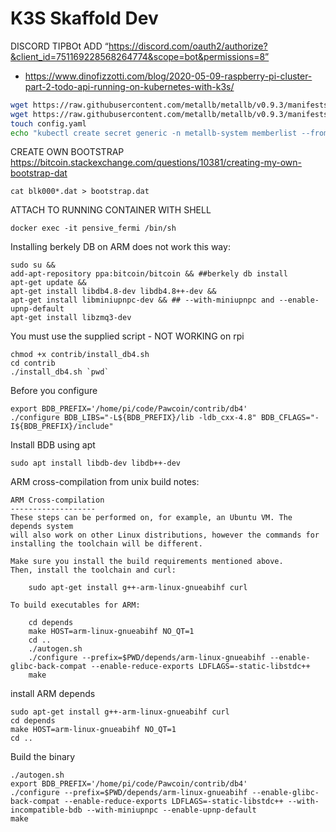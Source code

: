 # K3S Skaffold Dev

DISCORD TIPBOt ADD
“https://discord.com/oauth2/authorize?&client_id=751169228568264774&scope=bot&permissions=8”

* https://www.dinofizzotti.com/blog/2020-05-09-raspberry-pi-cluster-part-2-todo-api-running-on-kubernetes-with-k3s/
```bash
wget https://raw.githubusercontent.com/metallb/metallb/v0.9.3/manifests/namespace.yaml
wget https://raw.githubusercontent.com/metallb/metallb/v0.9.3/manifests/metallb.yaml
touch config.yaml
echo "kubectl create secret generic -n metallb-system memberlist --from-literal=secretkey="$(openssl rand -base64 128)" >> config.yaml
```

CREATE OWN BOOTSTRAP
https://bitcoin.stackexchange.com/questions/10381/creating-my-own-bootstrap-dat

```shell
cat blk000*.dat > bootstrap.dat
```

ATTACH TO RUNNING  CONTAINER WITH SHELL
```shell
docker exec -it pensive_fermi /bin/sh
```

Installing berkely DB on ARM does not work this way:
```shell
sudo su && 
add-apt-repository ppa:bitcoin/bitcoin && ##berkely db install
apt-get update && 
apt-get install libdb4.8-dev libdb4.8++-dev && 
apt-get install libminiupnpc-dev && ## --with-miniupnpc and --enable-upnp-default
apt-get install libzmq3-dev
```

You must use the supplied script - NOT WORKING on rpi
```shell
chmod +x contrib/install_db4.sh
cd contrib
./install_db4.sh `pwd`
```

Before you configure
```shell
export BDB_PREFIX='/home/pi/code/Pawcoin/contrib/db4'
./configure BDB_LIBS="-L${BDB_PREFIX}/lib -ldb_cxx-4.8" BDB_CFLAGS="-I${BDB_PREFIX}/include"
```

Install BDB using apt
```shell
sudo apt install libdb-dev libdb++-dev
```


ARM cross-compilation from unix build notes:
```text
ARM Cross-compilation
-------------------
These steps can be performed on, for example, an Ubuntu VM. The depends system
will also work on other Linux distributions, however the commands for
installing the toolchain will be different.

Make sure you install the build requirements mentioned above.
Then, install the toolchain and curl:

    sudo apt-get install g++-arm-linux-gnueabihf curl

To build executables for ARM:

    cd depends
    make HOST=arm-linux-gnueabihf NO_QT=1
    cd ..
    ./autogen.sh
    ./configure --prefix=$PWD/depends/arm-linux-gnueabihf --enable-glibc-back-compat --enable-reduce-exports LDFLAGS=-static-libstdc++
    make
```

install ARM depends
```shell
sudo apt-get install g++-arm-linux-gnueabihf curl
cd depends
make HOST=arm-linux-gnueabihf NO_QT=1
cd ..
```

Build the binary
```shell
./autogen.sh
export BDB_PREFIX='/home/pi/code/Pawcoin/contrib/db4'
./configure --prefix=$PWD/depends/arm-linux-gnueabihf --enable-glibc-back-compat --enable-reduce-exports LDFLAGS=-static-libstdc++ --with-incompatible-bdb --with-miniupnpc --enable-upnp-default
make
```